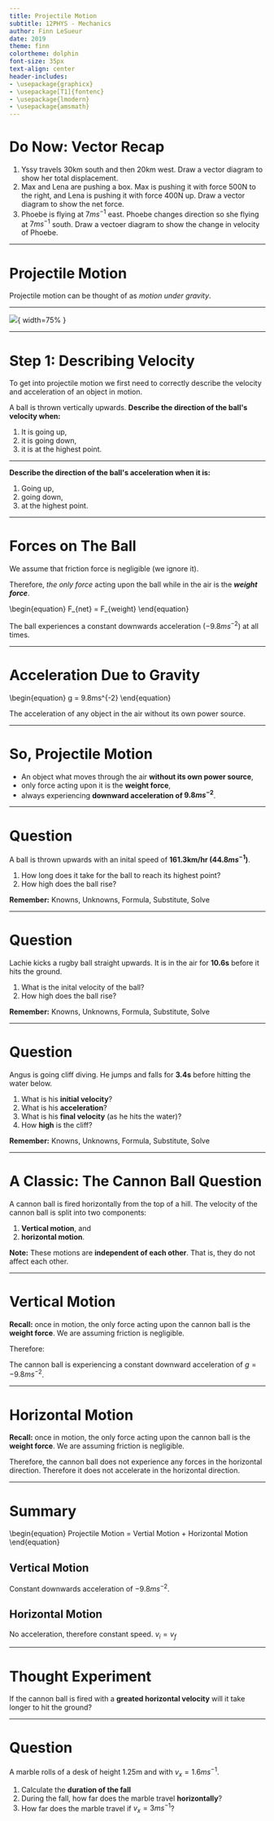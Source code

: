 ```yaml
---
title: Projectile Motion
subtitle: 12PHYS - Mechanics
author: Finn LeSueur
date: 2019
theme: finn
colortheme: dolphin
font-size: 35px
text-align: center
header-includes:
- \usepackage{graphicx}
- \usepackage[T1]{fontenc}
- \usepackage{lmodern}
- \usepackage{amsmath}
---
```


# Do Now: Vector Recap
1. Yssy travels 30km south and then 20km west. Draw a vector diagram to show her total displacement.
2. Max and Lena are pushing a box. Max is pushing it with force 500N to the right, and Lena is pushing it with force 400N up. Draw a vector diagram to show the net force.
3. Phoebe is flying at $7ms^{-1}$ east. Phoebe changes direction so she flying at $7ms^{-1}$ south. Draw a vectoer diagram to show the change in velocity of Phoebe.

---

# Projectile Motion
Projectile motion can be thought of as _motion under gravity_.

---

![](../assets/ideal-world-meme.jpg){ width=75% }

---

# Step 1: Describing Velocity
To get into projectile motion we first need to correctly describe the velocity and acceleration of an object in motion.

A ball is thrown vertically upwards. __Describe the direction of the ball's velocity when:__

1. It is going up,
2. it is going down,
3. it is at the highest point.

---

__Describe the direction of the ball's acceleration when it is:__

1. Going up,
2. going down,
3. at the highest point.

---

# Forces on The Ball
We assume that friction force is negligible (we ignore it).

Therefore, _the only force_ acting upon the ball while in the air is the *__weight force__*.

\begin{equation}
	F_{net} = F_{weight}
\end{equation}

The ball experiences a constant downwards acceleration ($-9.8ms^{-2}$) at all times.

---

# Acceleration Due to Gravity
\begin{equation}
	g = 9.8ms^{-2}
\end{equation}

The acceleration of any object in the air without its own power source.

---

# So, Projectile Motion

- An object what moves through the air __without its own power source__,
- only force acting upon it is the __weight force__,
- always experiencing __downward acceleration of $9.8ms^{-2}$__.

---

# Question
A ball is thrown upwards with an inital speed of __161.3km/hr ($44.8ms^{-1}$)__.

1. How long does it take for the ball to reach its highest point?
2. How high does the ball rise?

__Remember:__ Knowns, Unknowns, Formula, Substitute, Solve

---

# Question
Lachie kicks a rugby ball straight upwards. It is in the air for __10.6s__ before it hits the ground.

1. What is the inital velocity of the ball?
2. How high does the ball rise?

__Remember:__ Knowns, Unknowns, Formula, Substitute, Solve

---

# Question
Angus is going cliff diving. He jumps and falls for __3.4s__ before hitting the water below.

1. What is his __initial velocity__?
2. What is his __acceleration__?
3. What is his __final velocity__ (as he hits the water)?
4. How __high__ is the cliff?

__Remember:__ Knowns, Unknowns, Formula, Substitute, Solve

---

# A Classic: The Cannon Ball Question

A cannon ball is fired horizontally from the top of a hill.
The velocity of the cannon ball is split into two components:

1. __Vertical motion__, and
2. __horizontal motion__.

__Note:__ These motions are __independent of each other__. That is, they do not affect each other.

---

# Vertical Motion

__Recall:__ once in motion, the only force acting upon the cannon ball is the __weight force__. We are assuming friction is negligible.

Therefore:

The cannon ball is experiencing a constant downward acceleration of $g=-9.8ms^{-2}$.

---

# Horizontal Motion

__Recall:__ once in motion, the only force acting upon the cannon ball is the __weight force__. We are assuming friction is negligible.

Therefore, the cannon ball does not experience any forces in the horizontal direction. Therefore it does not accelerate in the horizontal direction.

---

# Summary

\begin{equation}
	Projectile Motion = Vertial Motion + Horizontal Motion
\end{equation}

## Vertical Motion
Constant downwards acceleration of $-9.8ms^{-2}$.

## Horizontal Motion
No acceleration, therefore constant speed. $v_{i} = v_{f}$

---

# Thought Experiment
If the cannon ball is fired with a __greated horizontal velocity__ will it take longer to hit the ground?

---

# Question
A marble rolls of a desk of height 1.25m and with $v_{x} = 1.6ms^{-1}$.

1. Calculate the __duration of the fall__
2. During the fall, how far does the marble travel __horizontally__?
3. How far does the marble travel if $v_{x} = 3ms^{-1}$?
